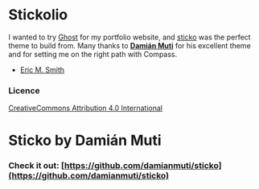 Stickolio
=======

I wanted to try [Ghost](http://ghost.org) for my portfolio website, and [sticko](https://github.com/damianmuti/sticko) was the perfect theme to build from. Many thanks to **[Damián Muti](https://github.com/damianmuti/sticko)** for his excellent theme and for setting me on the right path with Compass.

- [Eric M. Smith](http://ericmsmith.com)

### Licence
[CreativeCommons Attribution 4.0 International](http://creativecommons.org/licenses/by/4.0/)


Sticko by Damián Muti
=======

### Check it out: [https://github.com/damianmuti/sticko](https://github.com/damianmuti/sticko)